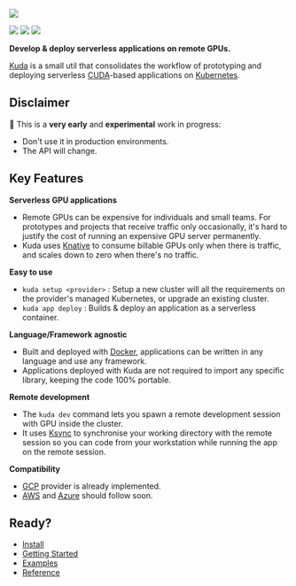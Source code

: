 ![](https://github.com/cyrildiagne/kuda/raw/master/docs/images/logo.png)

[![](https://circleci.com/gh/cyrildiagne/kuda/tree/master.svg?style=shield&circle-token=b14f5838ae2acabe21a8255070507f7e36ba510b)](https://circleci.com/gh/cyrildiagne/kuda)
[![](https://goreportcard.com/badge/github.com/cyrildiagne/kuda)](https://goreportcard.com/report/github.com/cyrildiagne/kuda)
[![](https://img.shields.io/github/v/release/cyrildiagne/kuda?include_prereleases)](https://github.com/cyrildiagne/kuda/releases)

**Develop & deploy serverless applications on remote GPUs.**

[Kuda](https://kuda.dev) is a small util that consolidates the workflow of prototyping and deploying serverless [CUDA](https://developer.nvidia.com/cuda-zone)-based applications on [Kubernetes](http://kubernetes.io).

## Disclaimer

🧪 This is a **very early** and **experimental** work in progress:

- Don't use it in production environments.
- The API will change.

## Key Features

**Serverless GPU applications**

- Remote GPUs can be expensive for individuals and small teams. For prototypes and projects that receive traffic only occasionally, it's hard to justify the cost of running an expensive GPU server permanently.
- Kuda uses [Knative](https://knative.dev) to consume billable GPUs only when there is traffic, and scales down to zero when there's no traffic.

**Easy to use**

- `kuda setup <provider>` : Setup a new cluster will all the requirements on the provider's managed Kubernetes, or upgrade an existing cluster.
- `kuda app deploy` : Builds & deploy an application as a serverless container.

**Language/Framework agnostic**

- Built and deployed with [Docker](https://docker.io), applications can be written in any language and use any framework.
- Applications deployed with Kuda are not required to import any specific library, keeping the code 100% portable.

**Remote development**

- The `kuda dev` command lets you spawn a remote development session with GPU inside the cluster.
- It uses [Ksync](https://github.com/vapor-ware/ksync) to synchronise your working directory with the remote session so you can code from your workstation while running the app on the remote session.

**Compatibility**

- [GCP](https://cloud.google.com) provider is already implemented.
- [AWS](https://aws.amazon.com) and [Azure](https://azure.microsoft.com) should follow soon.

## Ready?

- [Install](https://docs.kuda.dev/kuda/install)
- [Getting Started](https://docs.kuda.dev/kuda/getting_started)
- [Examples](https://github.com/cyrildiagne/kuda/tree/master/examples)
- [Reference](https://docs.kuda.dev/kuda/cli)
